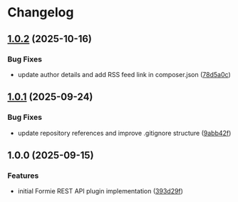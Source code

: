 # Changelog

## [1.0.2](https://github.com/LindemannRock/craft-formie-rest-api/compare/v1.0.1...v1.0.2) (2025-10-16)


### Bug Fixes

* update author details and add RSS feed link in composer.json ([78d5a0c](https://github.com/LindemannRock/craft-formie-rest-api/commit/78d5a0cc74d5eab472f546cb9571d050b292d906))

## [1.0.1](https://github.com/LindemannRock/craft-formie-rest-api/compare/v1.0.0...v1.0.1) (2025-09-24)


### Bug Fixes

* update repository references and improve .gitignore structure ([9abb42f](https://github.com/LindemannRock/craft-formie-rest-api/commit/9abb42f6945a1bcda1f2a4cb5949ed3d2f27903e))

## 1.0.0 (2025-09-15)


### Features

* initial Formie REST API plugin implementation ([393d29f](https://github.com/LindemannRock/formie-rest-api/commit/393d29f3814a438c1f9447db95007e232f1a08c9))
